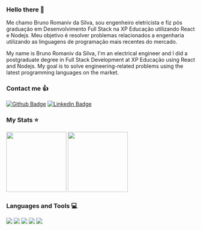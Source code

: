 ### Hello there 👋

Me chamo Bruno Romaniv da Silva, sou engenheiro eletricista e fiz pós graduação em Desenvolvimento Full Stack na XP Educação utilizando React e Nodejs.
Meu objetivo é resolver problemas relacionados a engenharia utilizando as linguagens de programação mais recentes do mercado.

My name is Bruno Romaniv da Silva, I'm an electrical engineer and I did a postgraduate degree in Full Stack Development at XP Educação using React and Nodejs.
My goal is to solve engineering-related problems using the latest programming languages on the market.

### Contact me 👍

[![Github Badge](https://img.shields.io/badge/-Github-000?style=for-the-badge&logo=Github&logoColor=white&link=https://github.com/brunoromaniv)](https://github.com/brunoromaniv) [![Linkedin Badge](https://img.shields.io/badge/-LinkedIn-blue?style=for-the-badge&logo=Linkedin&logoColor=white&link=https://www.linkedin.com/in/bruno-romaniv-38791182/)]( https://www.linkedin.com/in/bruno-romaniv-38791182/)

### My Stats ⭐

<div>
  <img height=160em src="https://github-readme-stats-rongronggg9.vercel.app/api?username=brunoromaniv&include_all_commits=true&show_icons=true&theme=dracula"/>
  <img height=160em src="https://github-readme-stats.vercel.app/api/top-langs/?username=brunoromaniv&layout=compact&hide_borders=true&langs_count=7&theme=dracula"/>
</div>

### Languages and Tools 💻

<div style={ display: flex }>
  <img src="https://img.shields.io/badge/HTML5-E34F26?style=for-the-badge&logo=html5&logoColor=white">
  <img src="https://img.shields.io/badge/CSS3-1572B6?style=for-the-badge&logo=css3&logoColor=white">
  <img src="https://img.shields.io/badge/JavaScript-323330?style=for-the-badge&logo=javascript&logoColor=F7DF1E">
  <img src="https://img.shields.io/badge/React-20232A?style=for-the-badge&logo=react&logoColor=61DAFB">
  <img src="https://img.shields.io/badge/Node.js-43853D?style=for-the-badge&logo=node.js&logoColor=white">
</div>



<!--
**brunoromaniv/brunoromaniv** is a ✨ _special_ ✨ repository because its `README.md` (this file) appears on your GitHub profile.

Here are some ideas to get you started:

- 🔭 I’m currently working on ...
- 🌱 I’m currently learning ...
- 👯 I’m looking to collaborate on ...
- 🤔 I’m looking for help with ...
- 💬 Ask me about ...
- 📫 How to reach me: ...
- 😄 Pronouns: ...
- ⚡ Fun fact: ...
-->

